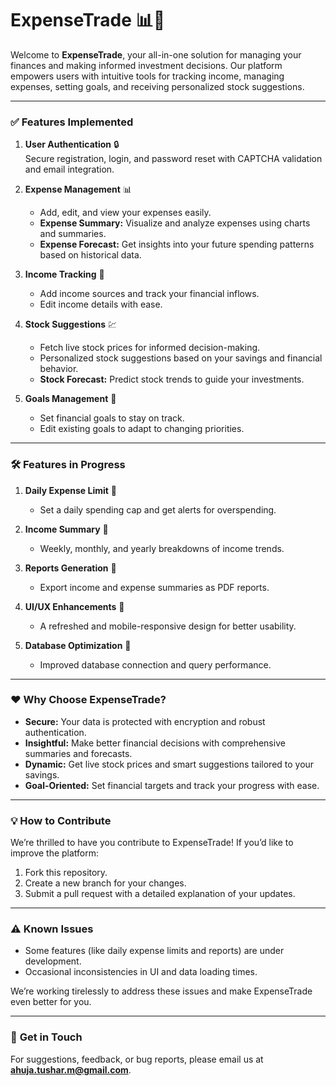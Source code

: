 
# **ExpenseTrade** 📊💼

Welcome to **ExpenseTrade**, your all-in-one solution for managing your finances and making informed investment decisions. Our platform empowers users with intuitive tools for tracking income, managing expenses, setting goals, and receiving personalized stock suggestions.

---

### ✅ **Features Implemented**
1. **User Authentication** 🔒  
   Secure registration, login, and password reset with CAPTCHA validation and email integration.  

2. **Expense Management** 📊  
   - Add, edit, and view your expenses easily.  
   - **Expense Summary:** Visualize and analyze expenses using charts and summaries.  
   - **Expense Forecast:** Get insights into your future spending patterns based on historical data.  

3. **Income Tracking** 💼  
   - Add income sources and track your financial inflows.  
   - Edit income details with ease.  

4. **Stock Suggestions** 💹  
   - Fetch live stock prices for informed decision-making.  
   - Personalized stock suggestions based on your savings and financial behavior.  
   - **Stock Forecast:** Predict stock trends to guide your investments.  

5. **Goals Management** 🎯  
   - Set financial goals to stay on track.  
   - Edit existing goals to adapt to changing priorities.  

---

### 🛠️ **Features in Progress**
1. **Daily Expense Limit** 🛑  
   - Set a daily spending cap and get alerts for overspending.  

2. **Income Summary** 📅  
   - Weekly, monthly, and yearly breakdowns of income trends.  

3. **Reports Generation** 📝  
   - Export income and expense summaries as PDF reports.  

4. **UI/UX Enhancements** 🎨  
   - A refreshed and mobile-responsive design for better usability.  

5. **Database Optimization** 📂  
   - Improved database connection and query performance.

---

### ❤️ **Why Choose ExpenseTrade?**
- **Secure:** Your data is protected with encryption and robust authentication.  
- **Insightful:** Make better financial decisions with comprehensive summaries and forecasts.  
- **Dynamic:** Get live stock prices and smart suggestions tailored to your savings.  
- **Goal-Oriented:** Set financial targets and track your progress with ease.  

---

### 💡 **How to Contribute**
We’re thrilled to have you contribute to ExpenseTrade! If you’d like to improve the platform:  
1. Fork this repository.  
2. Create a new branch for your changes.  
3. Submit a pull request with a detailed explanation of your updates.  

---

### ⚠️ **Known Issues**
- Some features (like daily expense limits and reports) are under development.  
- Occasional inconsistencies in UI and data loading times.  

We’re working tirelessly to address these issues and make ExpenseTrade even better for you.

---

### 📩 **Get in Touch**
For suggestions, feedback, or bug reports, please email us at **ahuja.tushar.m@gmail.com**.  
